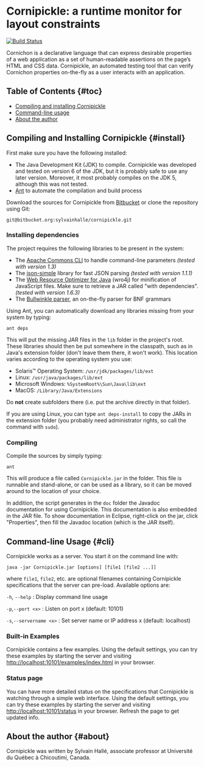 Cornipickle: a runtime monitor for layout constraints
=====================================================

[![Build Status](https://semaphoreapp.com/api/v1/projects/3f990e53-7e43-4198-941f-db77aa637459/344315/badge.png)](https://semaphoreapp.com/sylvainhalle/cornipickle)

Cornichon is a declarative language that can express desirable properties of
a web application as a set of human-readable assertions on the page’s HTML
and CSS data. Cornipickle, an automated testing tool that can verify
Cornichon properties on-the-fly as a user interacts with an application.


Table of Contents                                                    {#toc}
-----------------

- [Compiling and installing Cornipickle](#install)
- [Command-line usage](#cli)
- [About the author](#about)

Compiling and Installing Cornipickle                             {#install}
------------------------------------

First make sure you have the following installed:

- The Java Development Kit (JDK) to compile. Cornipickle was developed and
  tested on version 6 of the JDK, but it is probably safe to use any
  later version. Moreover, it most probably compiles on the JDK 5, although
  this was not tested.
- [Ant](http://ant.apache.org) to automate the compilation and build process

Download the sources for Cornipickle from
[Bitbucket](http://bitbucket.org.com/sylvainhalle/cornipickle) or clone the
repository using Git:

    git@bitbucket.org:sylvainhalle/cornipickle.git

### Installing dependencies

The project requires the following libraries to be present in the system:

- The [Apache Commons CLI](http://commons.apache.org/proper/commons-cli/)
  to handle command-line parameters *(tested with version 1.3)*
- The [json-simple](https://code.google.com/p/json-simple/) library for
  fast JSON parsing *(tested with version 1.1.1)*
- The [Web Resource Optimizer for Java](https://code.google.com/p/wro4j/)
  (wro4j) for minification of JavaScript files. Make sure to retrieve a JAR
  called "with dependencies". *(tested with version 1.6.3)*
- The [Bullwinkle parser](https://github.com/sylvainhalle/Bullwinkle),
  an on-the-fly parser for BNF grammars

Using Ant, you can automatically download any libraries missing from your
system by typing:

    ant deps

This will put the missing JAR files in the `lib` folder in the project's
root. These libraries should then be put somewhere in the classpath, such as
in Java's extension folder (don't leave them there, it won't work). This
location varies according to the operating system you use:

- Solaris™ Operating System: `/usr/jdk/packages/lib/ext`
- Linux: `/usr/java/packages/lib/ext`
- Microsoft Windows: `%SystemRoot%\Sun\Java\lib\ext`
- MacOS: `/Library/Java/Extensions`

Do **not** create subfolders there (i.e. put the archive directly in that
folder).

If you are using Linux, you can type `ant deps-install` to copy the JARs in
the extension folder (you probably need administrator rights, so call the
command with `sudo`).

### Compiling

Compile the sources by simply typing:

    ant

This will produce a file called `Cornipickle.jar` in the folder. This file
is runnable and stand-alone, or can be used as a library, so it can be moved
around to the location of your choice.

In addition, the script generates in the `doc` folder the Javadoc
documentation for using Cornipickle. This documentation is also embedded in
the JAR file. To show documentation in Eclipse, right-click on the jar,
click "Properties", then fill the Javadoc location (which is the JAR
itself).

Command-line Usage                                                   {#cli}
------------------

Cornipickle works as a server. You start it on the command line with:

    java -jar Cornipickle.jar [options] [file1 [file2 ...]]

where `file1`, `file2`, etc. are optional filenames containing Cornipickle
specifications that the server can pre-load. Available options are:

`-h`, `--help`
:  Display command line usage

`-p`,`--port <x>` 
:  Listen on port x (default: 10101)

`-s`,`--servername <x>`
:  Set server name or IP address x (default: localhost)

### Built-in Examples

Cornipickle contains a few examples. Using the default settings, you can
try these examples by starting the server and visiting
[http://localhost:10101/examples/index.html](http://localhost:10101/examples/index.html)
in your browser.

### Status page

You can have more detailed status on the specifications that Cornipickle is
watching through a simple web interface. Using the default settings, you can
try these examples by starting the server and visiting
[http://localhost:10101/status](http://localhost:10101/status)
in your browser. Refresh the page to get updated info.


About the author                                                   {#about}
----------------

Cornipickle was written by Sylvain Hallé, associate professor at Université
du Québec à Chicoutimi, Canada.
